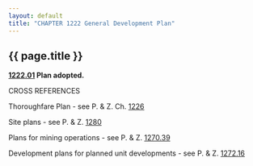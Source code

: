 ```yaml
---
layout: default 
title: "CHAPTER 1222 General Development Plan"
---
```


{{ page.title }}
----------------

**[1222.01](46abcf2f.html) Plan adopted.**

CROSS REFERENCES

Thoroughfare Plan - see P. & Z. Ch. [1226](477ad6ae.html)

Site plans - see P. & Z. [1280](4d4e660e.html)

Plans for mining operations - see P. & Z. [1270.39](516b404a.html)

Development plans for planned unit developments - see P. & Z.
[1272.16](53cef663.html)
